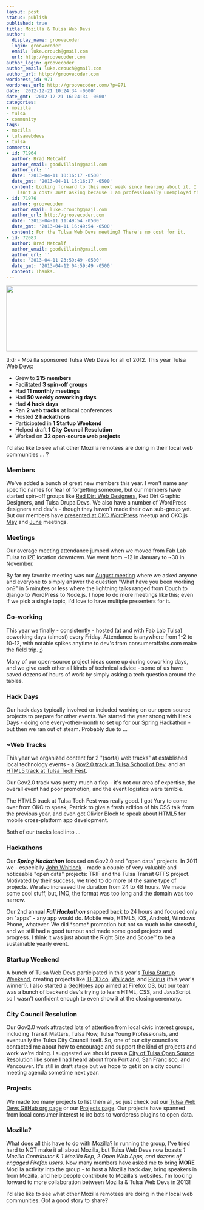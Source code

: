 ```yaml
---
layout: post
status: publish
published: true
title: Mozilla & Tulsa Web Devs
author:
  display_name: groovecoder
  login: groovecoder
  email: luke.crouch@gmail.com
  url: http://groovecoder.com
author_login: groovecoder
author_email: luke.crouch@gmail.com
author_url: http://groovecoder.com
wordpress_id: 971
wordpress_url: http://groovecoder.com/?p=971
date: '2012-12-21 10:24:34 -0600'
date_gmt: '2012-12-21 16:24:34 -0600'
categories:
- mozilla
- tulsa
- community
tags:
- mozilla
- tulsawebdevs
- tulsa
comments:
- id: 71964
  author: Brad Metcalf
  author_email: goodvillain@gmail.com
  author_url: ''
  date: '2013-04-11 10:16:17 -0500'
  date_gmt: '2013-04-11 15:16:17 -0500'
  content: Looking forward to this next week since hearing about it. I assume their
    isn't a cost? Just asking because I am professionally unemployed these days.
- id: 71976
  author: groovecoder
  author_email: luke.crouch@gmail.com
  author_url: http://groovecoder.com
  date: '2013-04-11 11:49:54 -0500'
  date_gmt: '2013-04-11 16:49:54 -0500'
  content: For the Tulsa Web Devs meeting? There's no cost for it.
- id: 72083
  author: Brad Metcalf
  author_email: goodvillain@gmail.com
  author_url: ''
  date: '2013-04-11 23:59:49 -0500'
  date_gmt: '2013-04-12 04:59:49 -0500'
  content: Thanks.
---
```

<p><img class="aligncenter" alt="" src="https://dl.dropbox.com/u/21969365/images/tulsa_skyline_code.png" width="632" height="173" /></p>
<p>tl;dr - Mozilla sponsored Tulsa Web Devs for all of 2012. This year Tulsa Web Devs:</p>
<ul>
<li>Grew to <strong>215 members</strong></li>
<li>Facilitated <strong>3 spin-off groups</strong></li>
<li>Had <strong>11 monthly meetings</strong></li>
<li>Had <strong>50 weekly coworking days</strong></li>
<li>Had <strong>4 hack days</strong></li>
<li>Ran <strong>2 web tracks</strong> at local conferences</li>
<li>Hosted <strong>2 hackathons</strong></li>
<li>Participated in <strong>1 Startup Weekend</strong></li>
<li>Helped draft <strong>1 City Council Resolution</strong></li>
<li>Worked on <strong>32 open-source web projects</strong></li>
</ul>
<p>I'd also like to see what other Mozilla remotees are doing in their local web communities ... ?</p>
<h3>Members</h3>
<p>We've added a bunch of great new members this year. I won't name any specific names for fear of forgetting someone, but our members have started spin-off groups like <a href="http://on.fb.me/reddirtwebdesigners">Red Dirt Web Designers</a>, Red Dirt Graphic Designers, and Tulsa DrupalDevs. We also have a number of WordPress designers and dev's - though they haven't made their own sub-group yet. But our members have <a href="http://www.meetup.com/OKC-WordPress-Users-Group/events/68676562/">presented at OKC WordPress</a> meetup and OKC.js <a href="http://okcjs.com/blog/2012/05/14/meeting-may-15-knock-out-your-browser/">May</a> and <a href="http://okcjs.com/blog/2012/06/18/meeting-june-19-final-fox-the-future-of-the-web/">June</a> meetings.</p>
<h3>Meetings</h3>
<p>Our average meeting attendance jumped when we moved from Fab Lab Tulsa to i2E location downtown. We went from ~12 in January to ~30 in November.</p>
<p>By far my favorite meeting was our <a href="http://tulsawebdevs.org/august-meeting-2/">August meeting</a> where we asked anyone and everyone to simply answer the question "What have you been working on?" in 5 minutes or less where the lightning talks ranged from Couch to django to WordPress to Node.js. I hope to do more meetings like this; even if we pick a single topic, I'd love to have multiple presenters for it.</p>
<h3>Co-working</h3>
<p>This year we finally - consistently - hosted (at and with Fab Lab Tulsa) coworking days (almost) every Friday. Attendance is anywhere from 1-2 to 10-12, with notable spikes anytime to dev's from consumeraffairs.com make the field trip. ;)</p>
<p>Many of our open-source project ideas come up during coworking days, and we give each other all kinds of technical advice - some of us have saved dozens of hours of work by simply asking a tech question around the tables.</p>
<h3>Hack Days</h3>
<p>Our hack days typically involved or included working on our open-source projects to prepare for other events. We started the year strong with Hack Days - doing one every-other-month to set up for our Spring Hackathon - but then we ran out of steam. Probably due to ...</p>
<h3>~Web Tracks</h3>
<p>This year we organized content for 2 "(sorta) web tracks" at established local technology events - a <a href="http://tulsaschoolofdev.com/talk-technology/gov-2-0">Gov2.0 track at Tulsa School of Dev</a>, and an <a href="http://techfests.com/Tulsa/2012/Tracks/HTML5/default.aspx">HTML5 track at Tulsa Tech Fest</a>.</p>
<p>Our Gov2.0 track was pretty much a flop - it's not our area of expertise, the overall event had poor promotion, and the event logistics were terrible.</p>
<p>The HTML5 track at Tulsa Tech Fest was really good. I got Yury to come over from OKC to speak, Patrick to give a fresh edition of his CSS talk from the previous year, and even got Olivier Bloch to speak about HTML5 for mobile cross-platform app development.</p>
<p>Both of our tracks lead into ...</p>
<h3>Hackathons</h3>
<p>Our <em><strong>Spring Hackathon</strong></em> focused on Gov2.0 and "open data" projects. In 2011 we - especially <a href="https://twitter.com/jwhitlock">John Whitlock</a> - made a couple of very valuable and noticeable "open data" projects: TRIF and the Tulsa Transit GTFS project. Motivated by their success, we tried to do more of the same type of projects. We also increased the duration from 24 to 48 hours. We made some cool stuff, but, IMO, the format was too long and the domain was too narrow.</p>
<p>Our 2nd annual <em><strong>Fall Hackathon</strong></em> snapped back to 24 hours and focused only on "apps" - any app would do. Mobile web, HTML5, iOS, Android, Windows Phone, whatever. We did *some* promotion but not so much to be stressful, and we still had a good turnout and made some good projects and progress. I think it was just about the Right Size and Scope™ to be a sustainable yearly event.</p>
<h3>Startup Weekend</h3>
<p>A bunch of Tulsa Web Devs participated in this year's <a href="http://tulsa.startupweekend.org">Tulsa Startup Weekend</a>, creating projects like <a href="http://tfdd.co">TFDD.co</a>, <a href="http://wallcade.com/">Wallcade</a>, and <a href="http://picirus.com/">Picirus</a> (this year's winner!). I also started a <a href="https://github.com/tulsawebdevs/GeoNotes">GeoNotes</a> app aimed at Firefox OS, but our team was a bunch of backend dev's trying to learn HTML, CSS, and JavaScript so I wasn't confident enough to even show it at the closing ceremony.</p>
<h3>City Council Resolution</h3>
<p>Our Gov2.0 work attracted lots of attention from local civic interest groups, including Transit Matters, Tulsa Now, Tulsa Young Professionals, and eventually the Tulsa City Council itself. So, one of our city councilors contacted me about how to encourage and support the kind of projects and work we're doing. I suggested we should pass a <a href="https://docs.google.com/open?id=18G9agDB2myMGeInVqNySm6I_lBDHOgIqtcZI_FUFvC3qvMEUzZV70-J1sO1l">City of Tulsa Open Source Resolution</a> like some I had heard about from Portland, San Francisco, and Vancouver. It's still in draft stage but we hope to get it on a city council meeting agenda sometime next year.</p>
<h3>Projects</h3>
<p>We made too many projects to list them all, so just check out our <a href="https://github.com/tulsawebdevs">Tulsa Web Devs GitHub org page</a> or our <a href="http://tulsawebdevs.org/projects/">Projects page</a>. Our projects have spanned from local consumer interest to irc bots to wordpress plugins to open data.</p>
<h3>Mozilla?</h3>
<p>What does all this have to do with Mozilla? In running the group, I've tried hard to NOT make it all about Mozilla, but Tulsa Web Devs now boasts <em>1 Mozilla Contributor &amp; 1 Mozilla Rep, 2 Open Web Apps, and dozens of engaged Firefox users</em>. Now many members have asked me to bring <strong>MORE</strong> Mozilla activity into the group - to host a Mozilla hack day, bring speakers in from Mozilla, and help people contribute to Mozilla's websites. I'm looking forward to more collaboration between Mozilla &amp; Tulsa Web Devs in 2013!</p>
<p>I'd also like to see what other Mozilla remotees are doing in their local web communities. Got a good story to share?</p>
